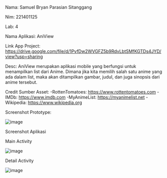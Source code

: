 Nama: Samuel Bryan Parasian Sitanggang

Nim:  221401125

Lab:  4

Nama Aplikasi:  AniView

Link App Project: https://drive.google.com/file/d/1PvfDw2WVGFZ5b9RdvLbtSMfKGTDs4JYD/view?usp=sharing

Desc:  AniView merupakan aplikasi mobile yang berfungsi untuk menampilkan list dari Anime.
Dimana jika kita memilih salah satu anime yang ada dalam list, maka akan ditampilkan gambar, 
judul, dan juga sinopsis dari anime tersebut.

Credit Sumber Asset:
-RottenTomatoes: https://www.rottentomatoes.com
-IMDb: https://www.imdb.com
-MyAnimeList: https://myanimelist.net
-Wikipedia: https://www.wikipedia.org

Screenshot Prototype:

![image](https://github.com/user-attachments/assets/5c362474-4166-40d3-9411-a5fe20728a39)

Screenshot Aplikasi

Main Activity

![image](https://github.com/user-attachments/assets/9e0807d1-f555-4613-80bb-9e1f99245456)

Detail Activity

![image](https://github.com/user-attachments/assets/5b822359-3461-49e3-bf1c-41aede714c4a)
